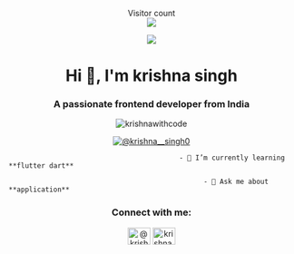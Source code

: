 <p align="center"> 
  Visitor count<br>
  <img src="https://profile-counter.glitch.me/sagar-viradiya/count.svg" />
</p>
<p align="center">
  <a href="https://skillicons.dev">
    <img src="https://skillicons.dev/icons?i=html,css,javascript,figma,flutter,dart,kotlin,java,docker,firebase,python,django,linux,windows" />
  </a>
</p>
<h1 align="center">Hi 👋, I'm krishna singh</h1>
<h3 align="center">A passionate frontend developer from India</h3>

<p align="center"> <img src="https://komarev.com/ghpvc/?username=krishnawithcode&label=Profile%20views&color=0e75b6&style=flat" alt="krishnawithcode" /> </p>

<p align="center"> <a href="https://twitter.com/@krishna__singh0" target="blank"><img src="https://img.shields.io/twitter/follow/@krishna__singh0?logo=twitter&style=for-the-badge" alt="@krishna__singh0" /></a> </p>

                                              - 🌱 I’m currently learning **flutter dart**

                                                    - 💬 Ask me about **application**

<h3 align="center">Connect with me:</h3>
<p align="center">
<a href="https://twitter.com/@krishna__singh0" target="blank"><img align="center" src="https://raw.githubusercontent.com/rahuldkjain/github-profile-readme-generator/master/src/images/icons/Social/twitter.svg" alt="@krishna__singh0" height="30" width="40" /></a>
<a href="https://instagram.com/krishna.__.singh" target="blank"><img align="center" src="https://raw.githubusercontent.com/rahuldkjain/github-profile-readme-generator/master/src/images/icons/Social/instagram.svg" alt="krishna.__.singh" height="30" width="40" /></a>
</p>

